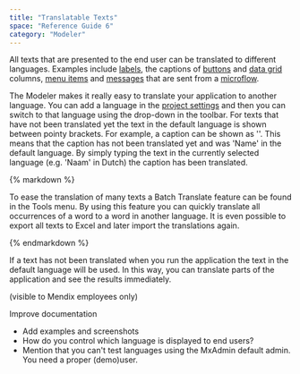 ```yaml
---
title: "Translatable Texts"
space: "Reference Guide 6"
category: "Modeler"
---
```



All texts that are presented to the end user can be translated to different languages. Examples include [labels](Label), the captions of [buttons](Button+Widgets) and [data grid](Data+grid) columns, [menu items](Menu+Item) and [messages](Show+Message) that are sent from a [microflow](Microflows).

The Modeler makes it really easy to translate your application to another language. You can add a language in the [project settings](Project+Settings) and then you can switch to that language using the drop-down in the toolbar. For texts that have not been translated yet the text in the default language is shown between pointy brackets. For example, a caption can be shown as '<Name>'. This means that the caption has not been translated yet and was 'Name' in the default language. By simply typing the text in the currently selected language (e.g. 'Naam' in Dutch) the caption has been translated.

<div class="alert alert-success">{% markdown %}

To ease the translation of many texts a Batch Translate feature can be found in the Tools menu. By using this feature you can quickly translate all occurrences of a word to a word in another language. It is even possible to export all texts to Excel and later import the translations again.

{% endmarkdown %}</div>

If a text has not been translated when you run the application the text in the default language will be used. In this way, you can translate parts of the application and see the results immediately.

(visible to Mendix employees only)

 Improve documentation

*   Add examples and screenshots
*   How do you control which language is displayed to end users?
*   Mention that you can't test languages using the MxAdmin default admin. You need a proper (demo)user.
